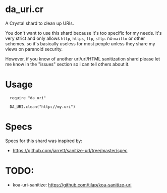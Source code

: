da\_uri.cr
==========

A Crystal shard to clean up URIs.

You don't want to use this shard because it's too specific for my needs.
it's very strict and only allows `http`, `https`, `ftp`, `sftp`.
no `mailto` or other schemes. so it's basically useless for most people
unless they share my views on paranoid security.

However, if you know of another uri/url/HTML sanitization shard
please let me know in the "issues" section
so i can tell others about it.

Usage
=============

```crystal
  require "da_uri"

  DA_URI.clean("http://my.uri")
```

Specs
==================

Specs for this shard was inspired by:
  * https://github.com/jarrett/sanitize-url/tree/master/spec

TODO:
====

* koa-uri-sanitize: https://github.com/tilap/koa-sanitize-uri

